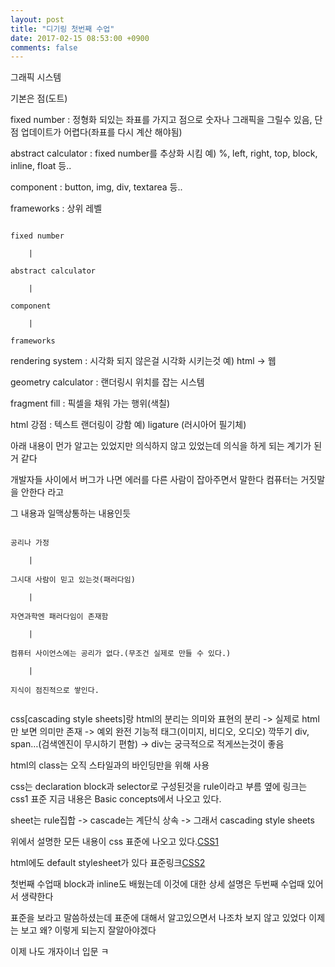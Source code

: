 ```yaml
---
layout: post
title: "디기링 첫번째 수업"
date: 2017-02-15 08:53:00 +0900
comments: false
---
```


그래픽 시스템

기본은 점(도트) 

fixed number : 정형화 되있는 좌표를 가지고 점으로 숫자나 그래픽을 그릴수 있음, 단점 업데이트가 어렵다(좌표를 다시 계산 해야됨)

abstract calculator : fixed number를 추상화 시킴 예) %, left, right, top, block, inline, float 등..

component : button, img, div, textarea 등..

frameworks : 상위 레벨

 
```

fixed number

	|

abstract calculator

	|

component

	|

frameworks

```


rendering system : 시각화 되지 않은걸 시각화 시키는것 예) html -> 웹

geometry calculator : 랜더링시 위치를 잡는 시스템

fragment fill : 픽셀을 채워 가는 행위(색칠)

html 강점 : 텍스트 랜더링이 강함 예) ligature (러시아어 필기체)

아래 내용이 먼가 알고는 있었지만 의식하지 않고 있었는데 의식을 하게 되는 계기가 된거 같다

개발자들 사이에서 버그가 나면 에러를 다른 사람이 잡아주면서 말한다 컴퓨터는 거짓말을 안한다 라고 

그 내용과 일맥상통하는 내용인듯

```

공리나 가정 

	|
	
그시대 사람이 믿고 있는것(패러다임)

	|
	
자연과학엔 패러다임이 존재함 
	
	|
	
컴퓨터 사이언스에는 공리가 없다.(무조건 실제로 만들 수 있다.)

	|
	
지식이 점진적으로 쌓인다.


```

css[cascading style sheets]랑 html의 분리는 의미와 표현의 분리 -> 실제로 html만 보면 의미만 존재 -> 예외 완전 기능적 태그(이미지, 비디오, 오디오) 깍뚜기 div, span…(검색엔진이 무시하기 편함) -> div는 궁극적으로 적게쓰는것이 좋음

html의 class는 오직 스타일과의 바인딩만을 위해 사용

css는 declaration block과 selector로 구성된것을 rule이라고 부름 옆에 링크는 css1 표준 지금 내용은 Basic concepts에서 나오고 있다.

sheet는 rule집합 -> cascade는 계단식 상속 -> 그래서 cascading style sheets 

위에서 설명한 모든 내용이 css 표준에 나오고 있다.[CSS1](https://www.w3.org/TR/2008/REC-CSS1-20080411/)

html에도 default stylesheet가 있다 표준링크[CSS2](https://www.w3.org/TR/CSS2/sample.html)

첫번째 수업때 block과 inline도 배웠는데 이것에 대한 상세 설명은 두번째 수업때 있어서 생략한다

표준을 보라고 말씀하셨는데 표준에 대해서 알고있으면서 나조차 보지 않고 있었다 이제는 보고 왜? 이렇게 되는지 잘알아야겠다 

이제 나도 개자이너 입문 ㅋ


